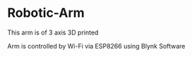 # Robotic-Arm
This arm is of 3 axis 3D printed 

Arm is controlled by Wi-Fi via ESP8266 using Blynk Software
